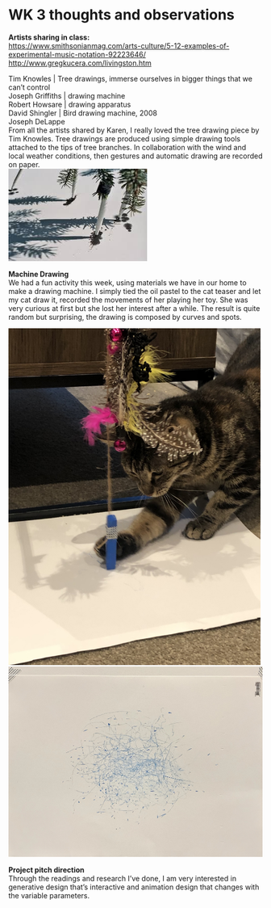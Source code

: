 # WK 3 thoughts and observations

**Artists sharing in class:**<br/>
https://www.smithsonianmag.com/arts-culture/5-12-examples-of-experimental-music-notation-92223646/<br/>
http://www.gregkucera.com/livingston.htm

Tim Knowles | Tree drawings, immerse ourselves in bigger things that we can’t control <br/>
Joseph Griffiths | drawing machine <br/>
Robert Howsare | drawing apparatus<br/>
David Shingler | Bird drawing machine, 2008<br/>
Joseph DeLappe<br/>
From all the artists shared by Karen, I really loved the tree drawing piece by Tim Knowles. Tree drawings are produced using simple drawing tools attached to the tips of tree branches. In collaboration with the wind and local weather conditions, then gestures and automatic drawing are recorded on paper.<br/>
<img src = "images/tree.jpg">

**Machine Drawing**<br/>
We had a fun activity this week, using materials we have in our home to make a drawing machine. I simply tied the oil pastel to the cat teaser and let my cat draw it, recorded the movements of her playing her toy. She was very curious at first but she lost her interest after a while. The result is quite random but surprising, the drawing is composed by curves and spots. 

<img src="images/catteaser.JPG" width="500">

<img src="images/machinedrawing.JPG" width="1000">

**Project pitch direction** <br>
Through the readings and research I’ve done, I am very interested in generative design that’s interactive and animation design that changes with the variable parameters. 
